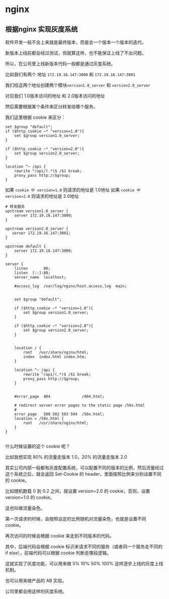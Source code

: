 # nginx


## 根据nginx 实现灰度系统

软件开发一般不会上来就是最终版本，而是会一个版本一个版本的迭代。

新版本上线前都会经过测试，但就算这样，也不能保证上线了不出问题。

所以，在公司里上线新版本代码一般都是通过灰度系统。


比如我们有两个 地址 `172.19.16.147:3000` 和 `172.19.16.147:3001`

我们给这两个地址创建两个模块`version1.0_server` 和 `version2.0_server`

对应我们 1.0版本访问的地址 和 2.0版本访问的地址

然后需要根据某个条件来区分转发给哪个服务。

我们这里根据 cookie 来区分：

``` nginx
set $group "default";
if ($http_cookie ~* "version=1.0"){
    set $group version1.0_server;
}

if ($http_cookie ~* "version=2.0"){
    set $group version2.0_server;
}

location ^~ /api {
    rewrite ^/api/(.*)$ /$1 break;
    proxy_pass http://$group;
}
```

如果 `cookie 中 version=1.0` 则请求的地址是 1.0地址 
如果 `cookie 中 version=2.0` 则请求的地址是 2.0地址 

``` nginx
# 转发服务
upstream version1.0_server {
    server 172.19.16.147:3000;
}
 
upstream version2.0_server {
   server 172.19.16.147:3001;
}

upstream default {
    server 172.19.16.147:3000;
}

server {
    listen       80;
    listen  [::]:80;
    server_name  localhost;

    #access_log  /var/log/nginx/host.access.log  main;


    set $group "default";

    if ($http_cookie ~* "version=1.0"){
        set $group version1.0_server;
    }

    if ($http_cookie ~* "version=2.0"){
        set $group version2.0_server;
    }


    location / {
        root   /usr/share/nginx/html;
        index  index.html index.htm;
    }

    location ^~ /api {
        rewrite ^/api/(.*)$ /$1 break;
        proxy_pass http://$group;
    }


    #error_page  404              /404.html;

    # redirect server error pages to the static page /50x.html
    #
    error_page   500 502 503 504  /50x.html;
    location = /50x.html {
        root   /usr/share/nginx/html;
    }
}


```


什么时候设置的这个 cookie 呢？

比如我想实现 80% 的流量走版本 1.0，20% 的流量走版本 2.0

其实公司内部一般都有灰度配置系统，可以配置不同的版本的比例，然后流量经过这个系统之后，就会返回 Set-Cookie 的 header，里面按照比例来分别设置不同的 cookie。

比如随机数载 0 到 0.2 之间，就设置 version=2.0 的 cookie，否则，设置 version=1.0 的 cookie。

这也叫做流量染色。

第一次请求的时候，会按照设定的比例随机对流量染色，也就是设置不同 cookie。

再次访问的时候会根据 cookie 来走到不同版本的代码。

其中，后端代码会根据 cookie 标识来请求不同的服务（或者同一个服务走不同的 if else），前端代码可以根据 cookie 判断走哪段逻辑。

这就实现了灰度功能，可以用来做 5% 10% 50% 100% 这样逐步上线的灰度上线机制。

也可以用来做产品的 AB 实验。

公司里都会用这样的灰度系统。